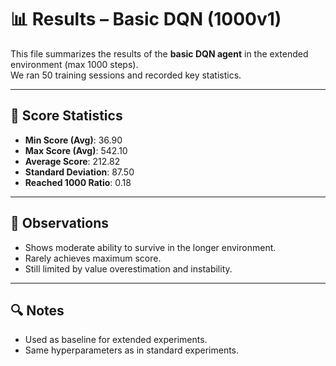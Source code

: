 # 📊 Results – Basic DQN (1000v1)

This file summarizes the results of the **basic DQN agent** in the extended environment (max 1000 steps).  
We ran 50 training sessions and recorded key statistics.

---

## 🧪 Score Statistics

- **Min Score (Avg)**: 36.90  
- **Max Score (Avg)**: 542.10  
- **Average Score**: 212.82  
- **Standard Deviation**: 87.50  
- **Reached 1000 Ratio**: 0.18

---

## 📌 Observations

- Shows moderate ability to survive in the longer environment.
- Rarely achieves maximum score.
- Still limited by value overestimation and instability.

---

## 🔍 Notes

- Used as baseline for extended experiments.
- Same hyperparameters as in standard experiments.
